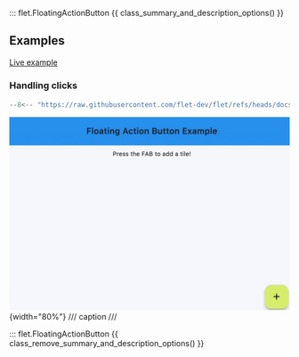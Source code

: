::: flet.FloatingActionButton
{{ class_summary_and_description_options() }}

## Examples

[Live example](https://flet-controls-gallery.fly.dev/buttons/floatingactionbutton)

### Handling clicks

```python
--8<-- "https://raw.githubusercontent.com/flet-dev/flet/refs/heads/docs/sdk/python/examples/controls/floating-action-button/handling-clicks.py"
```

![handling-clicks](https://raw.githubusercontent.com/flet-dev/flet/docs/sdk/python/examples/controls/floating-action-button/media/handling-clicks.gif){width="80%"}
/// caption
///

::: flet.FloatingActionButton
{{ class_remove_summary_and_description_options() }}
